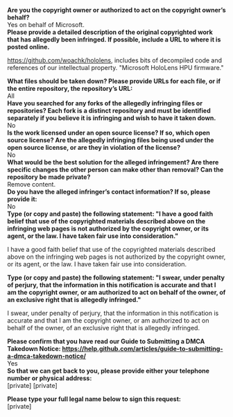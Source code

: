 **Are you the copyright owner or authorized to act on the copyright owner’s behalf?**   
Yes on behalf of Microsoft.   
**Please provide a detailed description of the original copyrighted work that has allegedly been infringed. If possible, include a URL to where it is posted online.**  
  
https://github.com/woachk/hololens, includes bits of decompiled code and references of our intellectual property. "Microsoft HoloLens HPU firmware."  
  
**What files should be taken down? Please provide URLs for each file, or if the entire repository, the repository’s URL:**   
All   
**Have you searched for any forks of the allegedly infringing files or repositories? Each fork is a distinct repository and must be identified separately if you believe it is infringing and wish to have it taken down.**   
No   
**Is the work licensed under an open source license? If so, which open source license? Are the allegedly infringing files being used under the open source license, or are they in violation of the license?**   
No   
**What would be the best solution for the alleged infringement? Are there specific changes the other person can make other than removal? Can the repository be made private?**   
Remove content.   
**Do you have the alleged infringer’s contact information? If so, please provide it:**   
No   
**Type (or copy and paste) the following statement: "I have a good faith belief that use of the copyrighted materials described above on the infringing web pages is not authorized by the copyright owner, or its agent, or the law. I have taken fair use into consideration."**  
  
I have a good faith belief that use of the copyrighted materials described above on the infringing web pages is not authorized by the copyright owner, or its agent, or the law. I have taken fair use into consideration.  
  
**Type (or copy and paste) the following statement: "I swear, under penalty of perjury, that the information in this notification is accurate and that I am the copyright owner, or am authorized to act on behalf of the owner, of an exclusive right that is allegedly infringed."**  
  
I swear, under penalty of perjury, that the information in this notification is accurate and that I am the copyright owner, or am authorized to act on behalf of the owner, of an exclusive right that is allegedly infringed.  
  
**Please confirm that you have read our Guide to Submitting a DMCA Takedown Notice: https://help.github.com/articles/guide-to-submitting-a-dmca-takedown-notice/**   
Yes   
**So that we can get back to you, please provide either your telephone number or physical address:**   
[private]  [private]    
  
**Please type your full legal name below to sign this request:**   
[private]    
